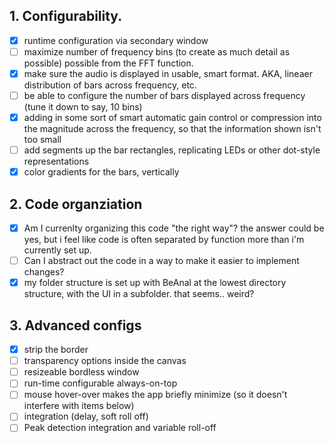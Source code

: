 

## 1. Configurability. 
- [x] runtime configuration via secondary window
- [ ] maximize number of frequency bins (to  create as much detail as possible) possible from the FFT function.
- [x] make sure the audio is displayed in usable, smart format. AKA, lineaer distribution of bars across frequency, etc. 
- [ ] be able to configure the number of bars displayed across frequency (tune it down to say, 10 bins)
- [x] adding in some sort of smart automatic gain control or compression into the magnitude across the frequency, so that the information shown isn't too small
- [ ] add segments up the bar rectangles, replicating LEDs or other dot-style representations
- [x] color gradients for the bars, vertically
## 2. Code organziation
- [x] Am I currenlty organizing this code "the right way"?  the answer could be yes, but i feel like code is often separated by function more than i'm currently set up.
- [ ] Can I abstract out the code in a way to make it easier to implement changes?
- [x] my folder structure is set up with BeAnal at the lowest directory structure, with the UI in a subfolder. that seems.. weird?
## 3. Advanced configs
- [x] strip the border
- [ ] transparency options inside the canvas
- [ ] resizeable bordless window
- [ ] run-time configurable always-on-top
- [ ] mouse hover-over makes the app briefly minimize (so it doesn't interfere with items below)
- [ ] integration (delay, soft roll off)
- [ ] Peak detection integration and variable roll-off
